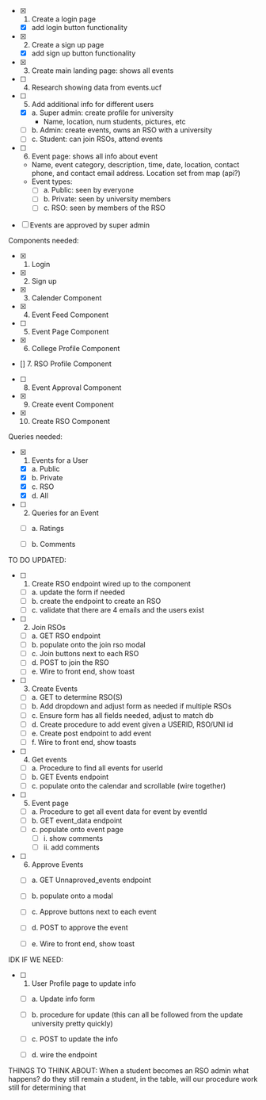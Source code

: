 - [x] 1. Create a login page
  - [x] add login button functionality
- [x] 2. Create a sign up page
  - [x] add sign up button functionality
- [x] 3. Create main landing page: shows all events
- [ ] 4. Research showing data from events.ucf
- [ ] 5. Add additional info for different users
  - [X] a. Super admin: create profile for university
    - Name, location, num students, pictures, etc
  - [ ] b. Admin: create events, owns an RSO with a university
  - [ ] c. Student: can join RSOs, attend events
- [ ] 6. Event page: shows all info about event

  - Name, event category, description, time, date, location, contact phone, and contact email address. Location set from map (api?)
  - Event types:
    - [ ] a. Public: seen by everyone
    - [ ] b. Private: seen by university members
    - [ ] c. RSO: seen by members of the RSO

- [ ] Events are approved by super admin

Components needed:

- [x] 1. Login
- [x] 2. Sign up
- [x] 3. Calender Component
- [x] 4. Event Feed Component
- [ ] 5. Event Page Component
- [x] 6. College Profile Component
- [] 7. RSO Profile Component
- [ ] 8. Event Approval Component
- [x] 9. Create event Component
- [x] 10. Create RSO Component

Queries needed:

- [x] 1. Events for a User
  - [x] a. Public
  - [x] b. Private
  - [x] c. RSO
  - [x] d. All
- [ ] 2. Queries for an Event
  - [ ] a. Ratings
  - [ ] b. Comments



TO DO UPDATED:
- [ ] 1. Create RSO endpoint wired up to the component
  -[ ] a. update the form if needed
  -[ ] b. create the endpoint to create an RSO
  -[ ] c. validate that there are 4 emails and the users exist

- [ ] 2. Join RSOs
  -[ ] a. GET RSO endpoint
  -[ ] b. populate onto the join rso modal
  -[ ] c. Join buttons next to each RSO
  -[ ] d. POST to join the RSO
  -[ ] e. Wire to front end, show toast

- [ ] 3. Create Events
  -[ ] a. GET to determine RSO(S)
  -[ ] b. Add dropdown and adjust form as needed if multiple RSOs
  -[ ] c. Ensure form has all fields needed, adjust to match db
  -[ ] d. Create procedure to add event given a USERID, RSO/UNI id
  -[ ] e. Create post endpoint to add event
  -[ ] f. Wire to front end, show toasts

- [ ] 4. Get events
  -[ ] a. Procedure to find all events for userId
  -[ ] b. GET Events endpoint
  -[ ] c. populate onto the calendar and scrollable (wire together)

- [ ] 5. Event page
  -[ ] a. Procedure to get all event data for event by eventId
  -[ ] b. GET event_data endpoint
  -[ ] c. populate onto event page
    -[ ] i. show comments
    -[ ] ii. add comments

- [ ] 6. Approve Events
  -[ ] a. GET Unnaproved_events endpoint
  -[ ] b. populate onto a modal
  -[ ] c. Approve buttons next to each event
  -[ ] d. POST to approve the event
  -[ ] e. Wire to front end, show toast


IDK IF WE NEED:
- [ ] 1. User Profile page to update info
  -[ ] a. Update info form
  -[ ] b. procedure for update (this can all be followed from the update university pretty quickly)
  -[ ] c. POST to update the info
  -[ ] d. wire the endpoint


THINGS TO THINK ABOUT: When a student becomes an RSO admin what happens? do they still remain a student, in the table, will our procedure work still for determining that
